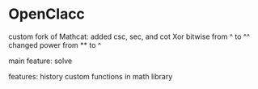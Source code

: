 # OpenClacc

custom fork of Mathcat:
added csc, sec, and cot
Xor bitwise from ^ to ^^
changed power from ** to ^

main feature:
solve

features:
history
custom functions in math library

